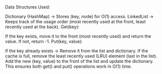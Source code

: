 Data Structures Used:

Dictionary (HashMap) → Stores (key, node) for O(1) access.
LinkedList → Keeps track of the usage order (most recently used at the front, least recently used at the back).
Get(key):

If the key exists, move it to the front (most recently used) and return the value.
If not, return -1.
Put(key, value):

If the key already exists → Remove it from the list and dictionary.
If the cache is full, remove the least recently used (LRU) element (last in the list).
Add the new (key, value) to the front of the list and update the dictionary.
This ensures both get() and put() operations work in O(1) time.
